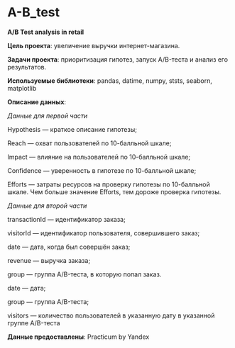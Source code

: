 # A-B_test
**A/B Test analysis in retail**

**Цель проекта**: увеличение выручки интернет-магазина.

**Задачи проекта**: приоритизация гипотез, запуск A/B-теста и анализ его результатов.

**Используемые библиотеки**: pandas, datime, numpy, ststs, seaborn, matplotlib

**Описание данных**:

*Данные для первой части*

Hypothesis — краткое описание гипотезы;

Reach — охват пользователей по 10-балльной шкале;

Impact — влияние на пользователей по 10-балльной шкале;

Confidence — уверенность в гипотезе по 10-балльной шкале;

Efforts — затраты ресурсов на проверку гипотезы по 10-балльной шкале. Чем больше значение Efforts, тем дороже проверка гипотезы.

*Данные для второй части*

transactionId — идентификатор заказа;

visitorId — идентификатор пользователя, совершившего заказ;

date — дата, когда был совершён заказ;

revenue — выручка заказа;

group — группа A/B-теста, в которую попал заказ.

date — дата;

group — группа A/B-теста;

visitors — количество пользователей в указанную дату в указанной группе A/B-теста

**Данные предоставлены**: Practicum by Yandex
